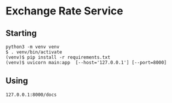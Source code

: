 # Exchange Rate Service

## Starting
```
python3 -m venv venv
$ . venv/bin/activate
(venv)$ pip install -r requirements.txt
(venv)$ uvicorn main:app  [--host='127.0.0.1'] [--port=8000]
``` 

## Using
```
127.0.0.1:8000/docs
```
